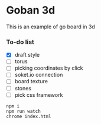 # Goban 3d

This is an example of go board in 3d

### To-do list
- [x] draft style
- [ ] torus
- [ ] picking coordinates by click
- [ ] soket.io connection
- [ ] board texture
- [ ] stones
- [ ] pick css framework
​
```shell
npm i
npm run watch
chrome index.html
```